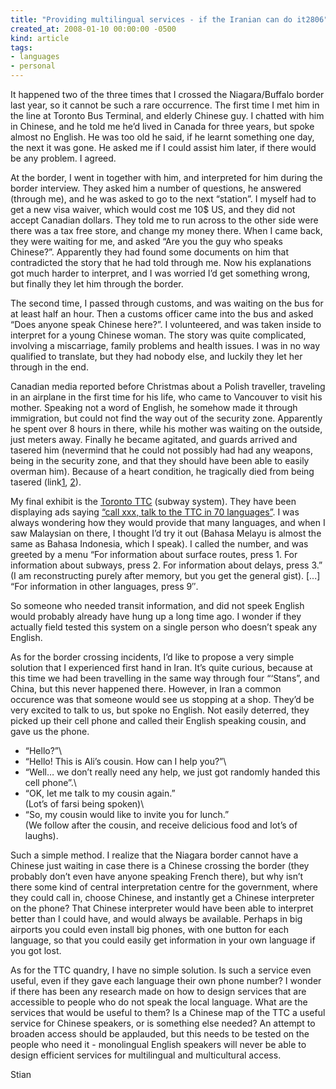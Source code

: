 ```yaml
---
title: "Providing multilingual services - if the Iranian can do it2806"
created_at: 2008-01-10 00:00:00 -0500
kind: article
tags:
- languages
- personal
---
```


It happened two of the three times that I crossed the Niagara/Buffalo
border last year, so it cannot be such a rare occurrence. The first time
I met him in the line at Toronto Bus Terminal, and elderly Chinese guy.
I chatted with him in Chinese, and he told me he’d lived in Canada for
three years, but spoke almost no English. He was too old he said, if he
learnt something one day, the next it was gone. He asked me if I could
assist him later, if there would be any problem. I agreed.

At the border, I went in together with him, and interpreted for him
during the border interview. They asked him a number of questions, he
answered (through me), and he was asked to go to the next “station”. I
myself had to get a new visa waiver, which would cost me 10\$ US, and
they did not accept Canadian dollars. They told me to run across to the
other side were there was a tax free store, and change my money there.
When I came back, they were waiting for me, and asked “Are you the guy
who speaks Chinese?”. Apparently they had found some documents on him
that contradicted the story that he had told through me. Now his
explanations got much harder to interpret, and I was worried I’d get
something wrong, but finally they let him through the border.

The second time, I passed through customs, and was waiting on the bus
for at least half an hour. Then a customs officer came into the bus and
asked “Does anyone speak Chinese here?”. I volunteered, and was taken
inside to interpret for a young Chinese woman. The story was quite
complicated, involving a miscarriage, family problems and health issues.
I was in no way qualified to translate, but they had nobody else, and
luckily they let her through in the end.

Canadian media reported before Christmas about a Polish traveller,
traveling in an airplane in the first time for his life, who came to
Vancouver to visit his mother. Speaking not a word of English, he
somehow made it through immigration, but could not find the way out of
the security zone. Apparently he spent over 8 hours in there, while his
mother was waiting on the outside, just meters away. Finally he became
agitated, and guards arrived and tasered him (nevermind that he could
not possibly had had any weapons, being in the security zone, and that
they should have been able to easily overman him). Because of a heart
condition, he tragically died from being tasered
(link[1](http://www.cbc.ca/canada/british-columbia/story/2007/11/14/bc-taservideo.html),
[2](http://www.youtube.com/watch?v=K6nx0Cx3uMk)).

My final exhibit is the [Toronto TTC](http://www.toronto.ca/ttc/)
(subway system). They have been displaying ads saying [“call xxx, talk
to the TTC in 70
languages”](http://www.toronto.ca/ttc/multilingual/multilang.htm). I was
always wondering how they would provide that many languages, and when I
saw Malaysian on there, I thought I’d try it out (Bahasa Melayu is
almost the same as Bahasa Indonesia, which I speak). I called the
number, and was greeted by a menu “For information about surface routes,
press 1. For information about subways, press 2. For information about
delays, press 3.” (I am reconstructing purely after memory, but you get
the general gist). [...] “For information in other languages, press 9″.

So someone who needed transit information, and did not speek English
would probably already have hung up a long time ago. I wonder if they
actually field tested this system on a single person who doesn’t speak
any English.

As for the border crossing incidents, I’d like to propose a very simple
solution that I experienced first hand in Iran. It’s quite curious,
because at this time we had been travelling in the same way through four
“‘Stans”, and China, but this never happened there. However, in Iran a
common occurence was that someone would see us stopping at a shop.
They’d be very excited to talk to us, but spoke no English. Not easily
deterred, they picked up their cell phone and called their English
speaking cousin, and gave us the phone.

-   “Hello?”\
-   “Hello! This is Ali’s cousin. How can I help you?”\
-   “Well… we don’t really need any help, we just got randomly handed
  this cell phone”.\
-   “OK, let me talk to my cousin again.”\
   (Lot’s of farsi being spoken)\
-   “So, my cousin would like to invite you for lunch.”\
   (We follow after the cousin, and receive delicious food and lot’s
  of laughs).

  Such a simple method. I realize that the Niagara border cannot have
  a Chinese just waiting in case there is a Chinese crossing the
  border (they probably don’t even have anyone speaking French there),
  but why isn’t there some kind of central interpretation centre for
  the government, where they could call in, choose Chinese, and
  instantly get a Chinese interpreter on the phone? That Chinese
  interpreter would have been able to interpret better than I could
  have, and would always be available. Perhaps in big airports you
  could even install big phones, with one button for each language, so
  that you could easily get information in your own language if you
  got lost.

  As for the TTC quandry, I have no simple solution. Is such a service
  even useful, even if they gave each language their own phone number?
  I wonder if there has been any research made on how to design
  services that are accessible to people who do not speak the local
  language. What are the services that would be useful to them? Is a
  Chinese map of the TTC a useful service for Chinese speakers, or is
  something else needed? An attempt to broaden access should be
  applauded, but this needs to be tested on the people who need it -
  monolingual English speakers will never be able to design efficient
  services for multilingual and multicultural access.

  Stian


